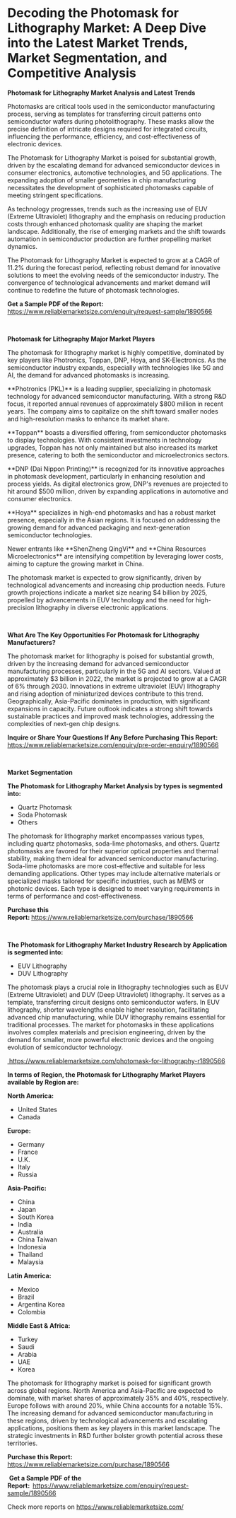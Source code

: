 <p><h1>Decoding the Photomask for Lithography Market: A Deep Dive into the Latest Market Trends, Market Segmentation, and Competitive Analysis</h1></p><p><strong>Photomask for Lithography Market Analysis and Latest Trends</strong></p>
<p><p>Photomasks are critical tools used in the semiconductor manufacturing process, serving as templates for transferring circuit patterns onto semiconductor wafers during photolithography. These masks allow the precise definition of intricate designs required for integrated circuits, influencing the performance, efficiency, and cost-effectiveness of electronic devices.</p><p>The Photomask for Lithography Market is poised for substantial growth, driven by the escalating demand for advanced semiconductor devices in consumer electronics, automotive technologies, and 5G applications. The expanding adoption of smaller geometries in chip manufacturing necessitates the development of sophisticated photomasks capable of meeting stringent specifications.</p><p>As technology progresses, trends such as the increasing use of EUV (Extreme Ultraviolet) lithography and the emphasis on reducing production costs through enhanced photomask quality are shaping the market landscape. Additionally, the rise of emerging markets and the shift towards automation in semiconductor production are further propelling market dynamics.</p><p>The Photomask for Lithography Market is expected to grow at a CAGR of 11.2% during the forecast period, reflecting robust demand for innovative solutions to meet the evolving needs of the semiconductor industry. The convergence of technological advancements and market demand will continue to redefine the future of photomask technologies.</p></p>
<p><strong>Get a Sample PDF of the Report:&nbsp;</strong> <a href="https://www.reliablemarketsize.com/enquiry/request-sample/1890566?utm_campaign=1897&utm_medium=2&utm_source=Github&utm_content=ia&utm_term=13022025&utm_id=photomask-for-lithography">https://www.reliablemarketsize.com/enquiry/request-sample/1890566</a></p>
<p>&nbsp;</p>
<p><strong>Photomask for Lithography Major Market Players</strong></p>
<p><p>The photomask for lithography market is highly competitive, dominated by key players like Photronics, Toppan, DNP, Hoya, and SK-Electronics. As the semiconductor industry expands, especially with technologies like 5G and AI, the demand for advanced photomasks is increasing.</p><p>**Photronics (PKL)** is a leading supplier, specializing in photomask technology for advanced semiconductor manufacturing. With a strong R&D focus, it reported annual revenues of approximately $800 million in recent years. The company aims to capitalize on the shift toward smaller nodes and high-resolution masks to enhance its market share.</p><p>**Toppan** boasts a diversified offering, from semiconductor photomasks to display technologies. With consistent investments in technology upgrades, Toppan has not only maintained but also increased its market presence, catering to both the semiconductor and microelectronics sectors. </p><p>**DNP (Dai Nippon Printing)** is recognized for its innovative approaches in photomask development, particularly in enhancing resolution and process yields. As digital electronics grow, DNP's revenues are projected to hit around $500 million, driven by expanding applications in automotive and consumer electronics.</p><p>**Hoya** specializes in high-end photomasks and has a robust market presence, especially in the Asian regions. It is focused on addressing the growing demand for advanced packaging and next-generation semiconductor technologies. </p><p>Newer entrants like **ShenZheng QingVi** and **China Resources Microelectronics** are intensifying competition by leveraging lower costs, aiming to capture the growing market in China. </p><p>The photomask market is expected to grow significantly, driven by technological advancements and increasing chip production needs. Future growth projections indicate a market size nearing $4 billion by 2025, propelled by advancements in EUV technology and the need for high-precision lithography in diverse electronic applications.</p></p>
<p>&nbsp;</p>
<p><strong>What Are The Key Opportunities For Photomask for Lithography Manufacturers?</strong></p>
<p><p>The photomask market for lithography is poised for substantial growth, driven by the increasing demand for advanced semiconductor manufacturing processes, particularly in the 5G and AI sectors. Valued at approximately $3 billion in 2022, the market is projected to grow at a CAGR of 6% through 2030. Innovations in extreme ultraviolet (EUV) lithography and rising adoption of miniaturized devices contribute to this trend. Geographically, Asia-Pacific dominates in production, with significant expansions in capacity. Future outlook indicates a strong shift towards sustainable practices and improved mask technologies, addressing the complexities of next-gen chip designs.</p></p>
<p><strong>Inquire or Share Your Questions If Any Before Purchasing This Report:</strong> <a href="https://www.reliablemarketsize.com/enquiry/pre-order-enquiry/1890566?utm_campaign=1897&utm_medium=2&utm_source=Github&utm_content=ia&utm_term=13022025&utm_id=photomask-for-lithography">https://www.reliablemarketsize.com/enquiry/pre-order-enquiry/1890566</a></p>
<p>&nbsp;</p>
<p><strong>Market Segmentation</strong></p>
<p><strong>The Photomask for Lithography Market Analysis by types is segmented into:</strong></p>
<p><ul><li>Quartz Photomask</li><li>Soda Photomask</li><li>Others</li></ul></p>
<p><p>The photomask for lithography market encompasses various types, including quartz photomasks, soda-lime photomasks, and others. Quartz photomasks are favored for their superior optical properties and thermal stability, making them ideal for advanced semiconductor manufacturing. Soda-lime photomasks are more cost-effective and suitable for less demanding applications. Other types may include alternative materials or specialized masks tailored for specific industries, such as MEMS or photonic devices. Each type is designed to meet varying requirements in terms of performance and cost-effectiveness.</p></p>
<p><strong>Purchase this Report:&nbsp;</strong><a href="https://www.reliablemarketsize.com/purchase/1890566?utm_campaign=1897&utm_medium=2&utm_source=Github&utm_content=ia&utm_term=13022025&utm_id=photomask-for-lithography">https://www.reliablemarketsize.com/purchase/1890566</a></p>
<p>&nbsp;</p>
<p><strong>The Photomask for Lithography Market Industry Research by Application is segmented into:</strong></p>
<p><ul><li>EUV Lithography</li><li>DUV Lithography</li></ul></p>
<p><p>The photomask plays a crucial role in lithography technologies such as EUV (Extreme Ultraviolet) and DUV (Deep Ultraviolet) lithography. It serves as a template, transferring circuit designs onto semiconductor wafers. In EUV lithography, shorter wavelengths enable higher resolution, facilitating advanced chip manufacturing, while DUV lithography remains essential for traditional processes. The market for photomasks in these applications involves complex materials and precision engineering, driven by the demand for smaller, more powerful electronic devices and the ongoing evolution of semiconductor technology.</p></p>
<p><a href="https://www.reliablemarketsize.com/photomask-for-lithography-r1890566?utm_campaign=1897&utm_medium=2&utm_source=Github&utm_content=ia&utm_term=13022025&utm_id=photomask-for-lithography">&nbsp;https://www.reliablemarketsize.com/photomask-for-lithography-r1890566</a></p>
<p><strong>In terms of Region, the Photomask for Lithography Market Players available by Region are:</strong></p>
<p>
    <p> <strong> North America: </strong>
        <ul>
            <li>United States</li>
            <li>Canada</li>
        </ul>
        </p> 
    <p> <strong> Europe: </strong>
        <ul>
            <li>Germany</li>
            <li>France</li>
            <li>U.K.</li>
            <li>Italy</li>
            <li>Russia</li>
        </ul>
        </p> 
    <p> <strong> Asia-Pacific: </strong>
        <ul>
            <li>China</li>
            <li>Japan</li>
            <li>South Korea</li>
            <li>India</li>
            <li>Australia</li>
            <li>China Taiwan</li>
            <li>Indonesia</li>
            <li>Thailand</li>
            <li>Malaysia</li>
        </ul>
        </p> 
    <p> <strong> Latin America: </strong>
        <ul>
            <li>Mexico</li>
            <li>Brazil</li>
            <li>Argentina Korea</li>
            <li>Colombia</li>
        </ul>
        </p> 
    <p> <strong> Middle East & Africa: </strong>
        <ul>
            <li>Turkey</li>
            <li>Saudi</li>
            <li>Arabia</li>
            <li>UAE</li>
            <li>Korea</li>
        </ul>
    </p>
    </p>
<p><p>The photomask for lithography market is poised for significant growth across global regions. North America and Asia-Pacific are expected to dominate, with market shares of approximately 35% and 40%, respectively. Europe follows with around 20%, while China accounts for a notable 15%. The increasing demand for advanced semiconductor manufacturing in these regions, driven by technological advancements and escalating applications, positions them as key players in this market landscape. The strategic investments in R&D further bolster growth potential across these territories.</p></p>
<p><strong>Purchase this Report: </strong><a href="https://www.reliablemarketsize.com/purchase/1890566?utm_campaign=1897&utm_medium=2&utm_source=Github&utm_content=ia&utm_term=13022025&utm_id=photomask-for-lithography">https://www.reliablemarketsize.com/purchase/1890566</a></p>
<p>&nbsp;<strong>Get a Sample PDF of the Report:&nbsp;&nbsp;</strong><a href="https://www.reliablemarketsize.com/enquiry/request-sample/1890566?utm_campaign=1897&utm_medium=2&utm_source=Github&utm_content=ia&utm_term=13022025&utm_id=photomask-for-lithography">https://www.reliablemarketsize.com/enquiry/request-sample/1890566</a></p>
<p><strong></strong></p>
<p>Check more reports on <a href="https://www.reliablemarketsize.com/?utm_campaign=1897&utm_medium=2&utm_source=Github&utm_content=ia&utm_term=13022025&utm_id=photomask-for-lithography">https://www.reliablemarketsize.com/</a></p>